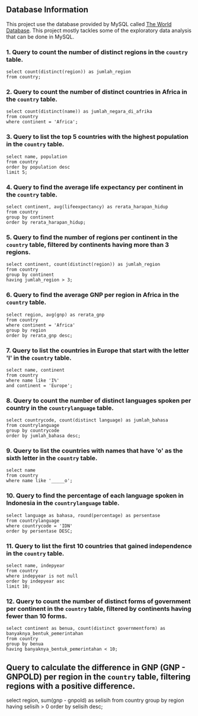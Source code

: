 
## Database Information
This project use the database provided by MySQL called [The World Database](https://dev.mysql.com/doc/world-setup/en/). This project mostly tackles some of the exploratory data analysis that can be done in MySQL.


### 1. Query to count the number of distinct regions in the `country` table.
  ```
  select count(distinct(region)) as jumlah_region
  from country;
  ```

### 2. Query to count the number of distinct countries in Africa in the `country` table.
  ```
  select count(distinct(name)) as jumlah_negara_di_afrika
  from country
  where continent = 'Africa';
  ```

### 3. Query to list the top 5 countries with the highest population in the `country` table.
  ```
  select name, population
  from country
  order by population desc
  limit 5;
  ```

### 4. Query to find the average life expectancy per continent in the `country` table.
  ```
  select continent, avg(lifeexpectancy) as rerata_harapan_hidup
  from country
  group by continent
  order by rerata_harapan_hidup;
  ```

### 5. Query to find the number of regions per continent in the `country` table, filtered by continents having more than 3 regions.
  ```
  select continent, count(distinct(region)) as jumlah_region
  from country
  group by continent
  having jumlah_region > 3;
  ```

### 6. Query to find the average GNP per region in Africa in the `country` table.
  ```
  select region, avg(gnp) as rerata_gnp
  from country
  where continent = 'Africa'
  group by region
  order by rerata_gnp desc;
  ```

### 7. Query to list the countries in Europe that start with the letter 'I' in the `country` table.
  ```
  select name, continent
  from country
  where name like 'I%'
  and continent = 'Europe';
  ```

### 8. Query to count the number of distinct languages spoken per country in the `countrylanguage` table.
  ```
  select countrycode, count(distinct language) as jumlah_bahasa
  from countrylanguage
  group by countrycode
  order by jumlah_bahasa desc;
  ```

### 9. Query to list the countries with names that have 'o' as the sixth letter in the `country` table.
  ```
  select name
  from country
  where name like '_____o';
  ```

### 10. Query to find the percentage of each language spoken in Indonesia in the `countrylanguage` table.
  ```
  select language as bahasa, round(percentage) as persentase
  from countrylanguage
  where countrycode = 'IDN'
  order by persentase DESC;
  ```

### 11. Query to list the first 10 countries that gained independence in the `country` table.
  ```
  select name, indepyear
  from country
  where indepyear is not null
  order by indepyear asc
  limit 10;
  ```

### 12. Query to count the number of distinct forms of government per continent in the `country` table, filtered by continents having fewer than 10 forms.
  ```
  select continent as benua, count(distinct governmentform) as banyaknya_bentuk_pemerintahan
  from country
  group by benua
  having banyaknya_bentuk_pemerintahan < 10;
  ```

## Query to calculate the difference in GNP (GNP - GNPOLD) per region in the `country` table, filtering regions with a positive difference.
select region, sum(gnp - gnpold) as selisih
from country
group by region 
having selisih > 0
order by selisih desc;
